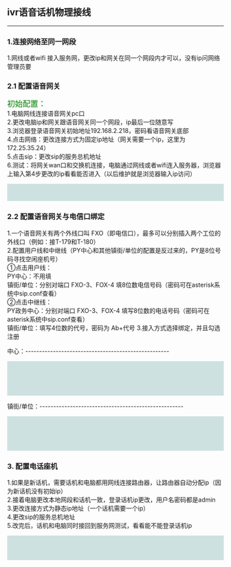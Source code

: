 ## ivr语音话机物理接线
---
### 1.连接网络至同一网段
1.网线或者wifi 接入服务网，更改ip和网关在同一个网段内才可以，没有ip问网络管理员要

### 2.1 配置语音网关
<span style="font-size:18px;color:green;">初始配置：</span>  
1.电脑网线连接语音网关pc口  
2.更改电脑ip和网关跟语音网关同一个网段，ip最后一位随意写    
3.浏览器登录语音网关初始地址192.168.2.218，密码看语音网关底部   
4.点击网络：更改连接方式为固定ip地址（网关需要一个ip，这里为172.25.35.24）  
5.点击sip：更改sip的服务总机地址  
6.测试：将网关wan口和交换机连接，电脑通过网线或者wifi连入服务器，浏览器上输入第4步更改的ip看看能否进入（以后维护就是浏览器输入ip访问）  
<div style="background-color: rgb(206, 225, 225);  padding:20px; background-repeat: repeat;">
<div ><img src="汇总/学一招/img/1724314275564.jpg" alt=""><br>
<img src="汇总/学一招/img/1724314480869.jpg" alt=""><br>
<img src="汇总/学一招/img/1724315203608.jpg" alt="">
</div>
</div>


### 2.2 配置语音网关与电信口绑定
1.一个语音网关有两个外线口叫 FXO（即电信口），最多可以分别插入两个工位的外线口（例如：接T-179和T-180）   
2.配置用户线和中继线（PY中心和其他镇街/单位的配置是反过来的，PY是8位号码寻找空闲座机号）  
①点击用户线：   
PY中心：不用填  
镇街/单位：分别对端口 FXO-3、FOX-4 填8位数电信号码（密码可在asterisk系统中sip.conf查看）  
②点击中继线：  
PY政务中心：分别对端口 FXO-3、FOX-4 填写8位数的电话号码（密码可在asterisk系统中sip.conf查看）  
镇街/单位：填写4位数的代号，密码为 Ab+代号
3.接入方式选择绑定，并且勾选注册

中心：----------------------------------------------------
<div style="background-color: rgb(206, 225, 225);  padding:20px; background-repeat: repeat;">
<div ><img src="汇总/学一招/img/1727321037998.jpg" alt="">
</div>
</div>
<div style="background-color: rgb(206, 225, 225);  padding:20px; background-repeat: repeat;">
<div ><img src="汇总/学一招/img/1724315329265.jpg" alt="">
</div>
</div>

镇街/单位：----------------------------------------------------

<div style="background-color: rgb(206, 225, 225);  padding:20px; background-repeat: repeat;">
<div ><img src="汇总/学一招/img/1727320710756.jpg" alt="">
</div>
</div>
<div style="background-color: rgb(206, 225, 225);  padding:20px; background-repeat: repeat;">
<div ><img src="汇总/学一招/img/1727320667477.png" alt="">
</div>
</div>


### 3. 配置电话座机
1.如果是新话机，需要话机和电脑都用网线连接路由器，让路由器自动分配ip（因为新话机没有初始ip）    
2.接着电脑更改本地网段和话机一致，登录话机ip更改，用户名密码都是admin    
3.更改连接方式为静态ip地址（一个话机需要一个ip）  
4.更改sip的服务总机地址  
5.改完后，话机和电脑同时接回到服务网测试，看看能不能登录话机ip  
<div style="background-color: rgb(206, 225, 225);  padding:20px; background-repeat: repeat;">
<div ><img src="汇总/学一招/img/1724315817582.jpg" alt="">
<img src="汇总/学一招/img/1724315857972.jpg" alt="">
</div>
</div>
